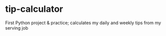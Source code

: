 # tip-calculator
First Python project &amp; practice; calculates my daily and weekly tips from my serving job
